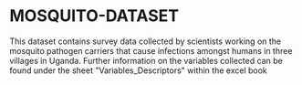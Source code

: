 # MOSQUITO-DATASET
This dataset contains survey data collected by scientists working on the mosquito pathogen carriers that cause infections amongst humans  in three villages in Uganda. Further information on the variables collected can be found under the sheet "Variables_Descriptors" within the excel book

